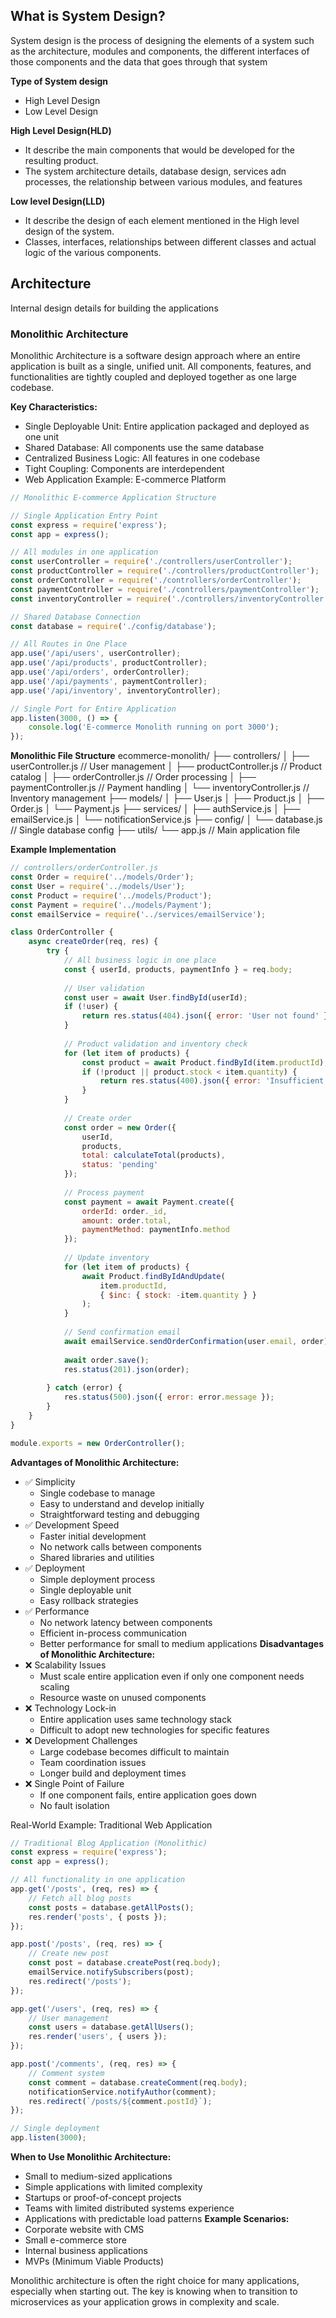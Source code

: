 ## What is System Design?
System design is the process of designing the elements of a system such as the architecture, modules and components, the different interfaces of those components and the data that goes through that system

**Type of System design**
- High Level Design
- Low Level Design

**High Level Design(HLD)**
- It describe the main components that would be developed for the resulting product.
- The system architecture details, database design, services adn processes, the relationship between various modules, and features

**Low level Design(LLD)**
- It describe the design of each element mentioned in the High level design of the system.
- Classes, interfaces, relationships between different classes and actual logic of the various components.

## Architecture
Internal design details for building the applications

### Monolithic Architecture

Monolithic Architecture is a software design approach where an entire application is built as a single, unified unit. All components, features, and functionalities are tightly coupled and deployed together as one large codebase.

**Key Characteristics:**
- Single Deployable Unit: Entire application packaged and deployed as one unit
- Shared Database: All components use the same database
- Centralized Business Logic: All features in one codebase
- Tight Coupling: Components are interdependent
- Web Application Example: E-commerce Platform

```js
// Monolithic E-commerce Application Structure

// Single Application Entry Point
const express = require('express');
const app = express();

// All modules in one application
const userController = require('./controllers/userController');
const productController = require('./controllers/productController');
const orderController = require('./controllers/orderController');
const paymentController = require('./controllers/paymentController');
const inventoryController = require('./controllers/inventoryController');

// Shared Database Connection
const database = require('./config/database');

// All Routes in One Place
app.use('/api/users', userController);
app.use('/api/products', productController);
app.use('/api/orders', orderController);
app.use('/api/payments', paymentController);
app.use('/api/inventory', inventoryController);

// Single Port for Entire Application
app.listen(3000, () => {
    console.log('E-commerce Monolith running on port 3000');
});

```
**Monolithic File Structure**
ecommerce-monolith/
├── controllers/
│   ├── userController.js      // User management
│   ├── productController.js   // Product catalog
│   ├── orderController.js     // Order processing
│   ├── paymentController.js   // Payment handling
│   └── inventoryController.js // Inventory management
├── models/
│   ├── User.js
│   ├── Product.js
│   ├── Order.js
│   └── Payment.js
├── services/
│   ├── authService.js
│   ├── emailService.js
│   └── notificationService.js
├── config/
│   └── database.js           // Single database config
├── utils/
└── app.js                    // Main application file

**Example Implementation**
```js
// controllers/orderController.js
const Order = require('../models/Order');
const User = require('../models/User');
const Product = require('../models/Product');
const Payment = require('../models/Payment');
const emailService = require('../services/emailService');

class OrderController {
    async createOrder(req, res) {
        try {
            // All business logic in one place
            const { userId, products, paymentInfo } = req.body;
            
            // User validation
            const user = await User.findById(userId);
            if (!user) {
                return res.status(404).json({ error: 'User not found' });
            }
            
            // Product validation and inventory check
            for (let item of products) {
                const product = await Product.findById(item.productId);
                if (!product || product.stock < item.quantity) {
                    return res.status(400).json({ error: 'Insufficient stock' });
                }
            }
            
            // Create order
            const order = new Order({
                userId,
                products,
                total: calculateTotal(products),
                status: 'pending'
            });
            
            // Process payment
            const payment = await Payment.create({
                orderId: order._id,
                amount: order.total,
                paymentMethod: paymentInfo.method
            });
            
            // Update inventory
            for (let item of products) {
                await Product.findByIdAndUpdate(
                    item.productId,
                    { $inc: { stock: -item.quantity } }
                );
            }
            
            // Send confirmation email
            await emailService.sendOrderConfirmation(user.email, order);
            
            await order.save();
            res.status(201).json(order);
            
        } catch (error) {
            res.status(500).json({ error: error.message });
        }
    }
}

module.exports = new OrderController();
```

**Advantages of Monolithic Architecture:**
- ✅ Simplicity
    - Single codebase to manage
    - Easy to understand and develop initially
    - Straightforward testing and debugging
- ✅ Development Speed
    - Faster initial development
    - No network calls between components
    - Shared libraries and utilities
- ✅ Deployment
    - Simple deployment process
    - Single deployable unit
    - Easy rollback strategies
- ✅ Performance
    - No network latency between components
    - Efficient in-process communication
    - Better performance for small to medium applications
**Disadvantages of Monolithic Architecture:**
- ❌ Scalability Issues
    - Must scale entire application even if only one component needs scaling
    - Resource waste on unused components
- ❌ Technology Lock-in
    - Entire application uses same technology stack
    - Difficult to adopt new technologies for specific features
- ❌ Development Challenges
    - Large codebase becomes difficult to maintain
    - Team coordination issues
    - Longer build and deployment times
- ❌ Single Point of Failure
    - If one component fails, entire application goes down
    - No fault isolation
    
Real-World Example: Traditional Web Application
```js
// Traditional Blog Application (Monolithic)
const express = require('express');
const app = express();

// All functionality in one application
app.get('/posts', (req, res) => {
    // Fetch all blog posts
    const posts = database.getAllPosts();
    res.render('posts', { posts });
});

app.post('/posts', (req, res) => {
    // Create new post
    const post = database.createPost(req.body);
    emailService.notifySubscribers(post);
    res.redirect('/posts');
});

app.get('/users', (req, res) => {
    // User management
    const users = database.getAllUsers();
    res.render('users', { users });
});

app.post('/comments', (req, res) => {
    // Comment system
    const comment = database.createComment(req.body);
    notificationService.notifyAuthor(comment);
    res.redirect(`/posts/${comment.postId}`);
});

// Single deployment
app.listen(3000);

```
**When to Use Monolithic Architecture:**

- Small to medium-sized applications
- Simple applications with limited complexity
- Startups or proof-of-concept projects
- Teams with limited distributed systems experience
- Applications with predictable load patterns
**Example Scenarios:**
- Corporate website with CMS
- Small e-commerce store
- Internal business applications
- MVPs (Minimum Viable Products)

Monolithic architecture is often the right choice for many applications, especially when starting out. The key is knowing when to transition to microservices as your application grows in complexity and scale.